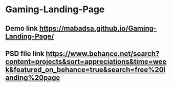 # Gaming-Landing-Page
## Demo link  https://mabadsa.github.io/Gaming-Landing-Page/
## PSD file link https://www.behance.net/search?content=projects&sort=appreciations&time=week&featured_on_behance=true&search=free%20landing%20page
